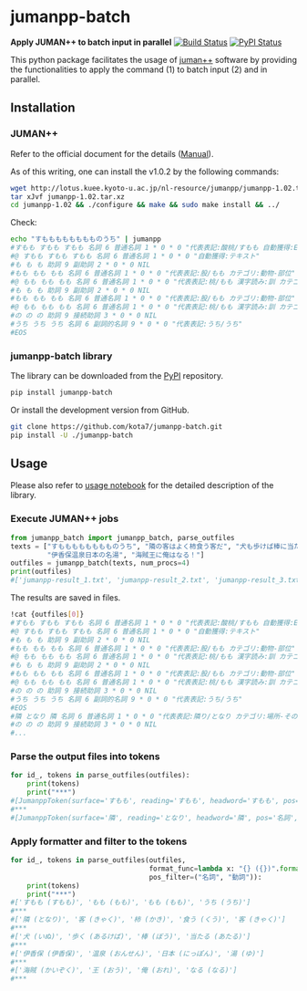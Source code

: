 jumanpp-batch
=============

**Apply JUMAN++ to batch input in parallel**
[![Build Status](https://travis-ci.org/kota7/jumanpp-batch.svg?branch=master)](https://travis-ci.org/kota7/jumanpp-batch) [![PyPI Status](https://badge.fury.io/py/jumanpp-batch.svg)](https://badge.fury.io/py/jumanpp-batch)


This python package facilitates the usage of [juman++](http://nlp.ist.i.kyoto-u.ac.jp/index.php?JUMAN++) software by providing the functionalities to apply the command (1) to batch input (2) and in parallel.

## Installation

### JUMAN++

Refer to the official document for the details ([Manual](http://lotus.kuee.kyoto-u.ac.jp/nl-resource/jumanpp/jumanpp-manual-1.01.pdf)).

As of this writing, one can install the v1.0.2 by the following commands:

```bash
wget http://lotus.kuee.kyoto-u.ac.jp/nl-resource/jumanpp/jumanpp-1.02.tar.xz
tar xJvf jumanpp-1.02.tar.xz
cd jumanpp-1.02 && ./configure && make && sudo make install && ../
```

Check:
```bash
echo "すもももももももものうち" | jumanpp
#すもも すもも すもも 名詞 6 普通名詞 1 * 0 * 0 "代表表記:酸桃/すもも 自動獲得:EN_Wiktionary"
#@ すもも すもも すもも 名詞 6 普通名詞 1 * 0 * 0 "自動獲得:テキスト"
#も も も 助詞 9 副助詞 2 * 0 * 0 NIL
#もも もも もも 名詞 6 普通名詞 1 * 0 * 0 "代表表記:股/もも カテゴリ:動物-部位"
#@ もも もも もも 名詞 6 普通名詞 1 * 0 * 0 "代表表記:桃/もも 漢字読み:訓 カテゴリ:植物;人工物-食べ物 ドメイン:料理・食事"
#も も も 助詞 9 副助詞 2 * 0 * 0 NIL
#もも もも もも 名詞 6 普通名詞 1 * 0 * 0 "代表表記:股/もも カテゴリ:動物-部位"
#@ もも もも もも 名詞 6 普通名詞 1 * 0 * 0 "代表表記:桃/もも 漢字読み:訓 カテゴリ:植物;人工物-食べ物 ドメイン:料理・食事"
#の の の 助詞 9 接続助詞 3 * 0 * 0 NIL
#うち うち うち 名詞 6 副詞的名詞 9 * 0 * 0 "代表表記:うち/うち"
#EOS
```

### jumanpp-batch library

The library can be downloaded from the [PyPI](https://pypi.org/) repository.

```bash
pip install jumanpp-batch
```

Or install the development version from GitHub.
```bash
git clone https://github.com/kota7/jumanpp-batch.git
pip install -U ./jumanpp-batch
```


## Usage

Please also refer to [usage notebook](https://github.com/kota7/jumanpp-batch/blob/master/notebook/jumanpp-batch%20-%20Apply%20jumanpp%20to%20batch%20input%20in%20parallel.ipynb) for the detailed description of the library.

### Execute JUMAN++ jobs

```python
from jumanpp_batch import jumanpp_batch, parse_outfiles
texts = ["すもももももももものうち", "隣の客はよく柿食う客だ", "犬も歩けば棒に当たる",
         "伊香保温泉日本の名湯", "海賊王に俺はなる！"]
outfiles = jumanpp_batch(texts, num_procs=4) 
print(outfiles)
#['jumanpp-result_1.txt', 'jumanpp-result_2.txt', 'jumanpp-result_3.txt']
```

The results are saved in files.

```bash
!cat {outfiles[0]}
#すもも すもも すもも 名詞 6 普通名詞 1 * 0 * 0 "代表表記:酸桃/すもも 自動獲得:EN_Wiktionary"
#@ すもも すもも すもも 名詞 6 普通名詞 1 * 0 * 0 "自動獲得:テキスト"
#も も も 助詞 9 副助詞 2 * 0 * 0 NIL
#もも もも もも 名詞 6 普通名詞 1 * 0 * 0 "代表表記:股/もも カテゴリ:動物-部位"
#@ もも もも もも 名詞 6 普通名詞 1 * 0 * 0 "代表表記:桃/もも 漢字読み:訓 カテゴリ:植物;人工物-食べ物 ドメイン:料理・食事"
#も も も 助詞 9 副助詞 2 * 0 * 0 NIL
#もも もも もも 名詞 6 普通名詞 1 * 0 * 0 "代表表記:股/もも カテゴリ:動物-部位"
#@ もも もも もも 名詞 6 普通名詞 1 * 0 * 0 "代表表記:桃/もも 漢字読み:訓 カテゴリ:植物;人工物-食べ物 ドメイン:料理・食事"
#の の の 助詞 9 接続助詞 3 * 0 * 0 NIL
#うち うち うち 名詞 6 副詞的名詞 9 * 0 * 0 "代表表記:うち/うち"
#EOS
#隣 となり 隣 名詞 6 普通名詞 1 * 0 * 0 "代表表記:隣り/となり カテゴリ:場所-その他"
#の の の 助詞 9 接続助詞 3 * 0 * 0 NIL
#...
```

### Parse the output files into tokens

```python
for id_, tokens in parse_outfiles(outfiles):
    print(tokens)
    print("***")
#[JumanppToken(surface='すもも', reading='すもも', headword='すもも', pos='名詞', pos_id='6', pos2='普通名詞', pos2_id='1', infltype='*', infltype_id='0', inflform='*', inflform_id='0', info='代表表記:酸桃/すもも 自動獲得:EN_Wiktionary', is_alternative=False), JumanppToken(surface='も', reading='も', headword='も', pos='助詞', pos_id='9', pos2='副助詞', pos2_id='2', infltype='*', infltype_id='0', inflform='*', inflform_id='0', info='NIL', is_alternative=False), JumanppToken(surface='もも', reading='もも', headword='もも', pos='名詞', pos_id='6', pos2='普通名詞', pos2_id='1', infltype='*', infltype_id='0', inflform='*', inflform_id='0', info='代表表記:股/もも カテゴリ:動物-部位', is_alternative=False), JumanppToken(surface='も', reading='も', headword='も', pos='助詞', pos_id='9', pos2='副助詞', pos2_id='2', infltype='*', infltype_id='0', inflform='*', inflform_id='0', info='NIL', is_alternative=False), JumanppToken(surface='もも', reading='もも', headword='もも', pos='名詞', pos_id='6', pos2='普通名詞', pos2_id='1', infltype='*', infltype_id='0', inflform='*', inflform_id='0', info='代表表記:股/もも カテゴリ:動物-部位', is_alternative=False), JumanppToken(surface='の', reading='の', headword='の', pos='助詞', pos_id='9', pos2='接続助詞', pos2_id='3', infltype='*', infltype_id='0', inflform='*', inflform_id='0', info='NIL', is_alternative=False), JumanppToken(surface='うち', reading='うち', headword='うち', pos='名詞', pos_id='6', pos2='副詞的名詞', pos2_id='9', infltype='*', infltype_id='0', inflform='*', inflform_id='0', info='代表表記:うち/うち', is_alternative=False)]
#***
#[JumanppToken(surface='隣', reading='となり', headword='隣', pos='名詞', pos_id='6', pos2='普通名詞', pos2_id='1', infltype='*', infltype_id='0', inflform='*', inflform_id='0', info='代表表記:隣り/となり カテゴリ:場所-その他', is_alternative=False), JumanppToken(surface='の', reading='の', 
```

### Apply formatter and filter to the tokens

```python
for id_, tokens in parse_outfiles(outfiles,
                                  format_func=lambda x: "{} ({})".format(x.headword, x.reading),
                                  pos_filter=("名詞", "動詞")):
    print(tokens)
    print("***")
#['すもも (すもも)', 'もも (もも)', 'もも (もも)', 'うち (うち)']
#***
#['隣 (となり)', '客 (きゃく)', '柿 (かき)', '食う (くう)', '客 (きゃく)']
#***
#['犬 (いぬ)', '歩く (あるけば)', '棒 (ぼう)', '当たる (あたる)']
#***
#['伊香保 (伊香保)', '温泉 (おんせん)', '日本 (にっぽん)', '湯 (ゆ)']
#***
#['海賊 (かいぞく)', '王 (おう)', '俺 (おれ)', 'なる (なる)']
#***
```